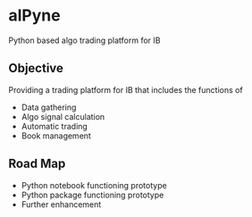 # alPyne
Python based algo trading platform for IB

## Objective
Providing a trading platform for IB that includes the functions of
* Data gathering
* Algo signal calculation
* Automatic trading
* Book management

## Road Map
* Python notebook functioning prototype
* Python package functioning prototype
* Further enhancement
